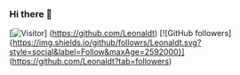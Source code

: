 ### Hi there 👋
[![Visitor](https://visitor-badge.laobi.icu/badge?page_id=Leonaldt.Leonaldt)]
(https://github.com/Leonaldt) [![GitHub followers]{https://img.shields.io/github/followrs/Leonaldt.svg?style=social&label=Follow&maxAge=2592000}]
(https://github.com/Leonaldt?tab=followers)

<!--
**Leonaldt/Leonaldt** is a ✨ _special_ ✨ repository because its `README.md` (this file) appears on your GitHub profile.

Here are some ideas to get you started:

- 🔭 I’m currently working on ...
- 🌱 I’m currently learning ...
- 👯 I’m looking to collaborate on ...
- 🤔 I’m looking for help with ...
- 💬 Ask me about ...
- 📫 How to reach me: ...
- 😄 Pronouns: ...
- ⚡ Fun fact: ...
-->


